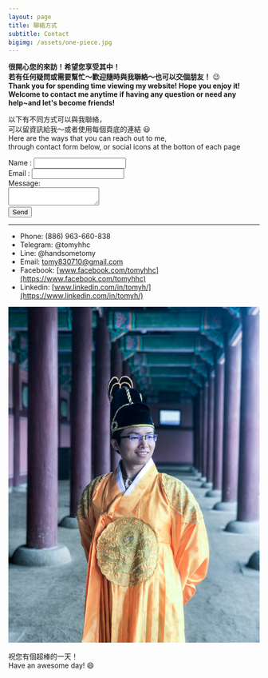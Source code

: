 ```yaml
---
layout: page
title: 聯絡方式
subtitle: Contact
bigimg: /assets/one-piece.jpg
---
```


**很開心您的來訪！希望您享受其中！  
若有任何疑問或需要幫忙～歡迎隨時與我聯絡～也可以交個朋友！** :wink:  
**Thank you for spending time viewing my website! Hope you enjoy it!  
Welcome to contact me anytime if having any question or need any help~and let's become friends!**


以下有不同方式可以與我聯絡，  
可以留資訊給我～或者使用每個頁底的連結 :smiley:  
Here are the ways that you can reach out to me,  
through contact form below, or social icons at the botton of each page 

<div class="contact-box" >
<form id="info-form" action="https://formspree.io/tomy830710@gmail.com" method="POST">
Name : <input type="text" name="Name" /> <br>
Email  : <input type="email" name="Email_address" /> <br>
Message: <br>
<!--        <input type="text" id="info-msg" name="Message" /> <br>-->
<textarea name="Message" id="info-msg" wrap="soft"></textarea><br>
<button type="submit" id="info-button">Send</button>
</form>
</div>

---

* Phone: (886) 963-660-838
* Telegram: @tomyhhc
* Line: @handsometomy 
* Email: [tomy830710@gmail.com](mailto:tomy830710@gmail.com)
* Facebook: [www.facebook.com/tomyhhc](https://www.facebook.com/tomyhhc)
* Linkedin: [www.linkedin.com/in/tomyh/](https://www.linkedin.com/in/tomyh/)

![黃上](/assets/kingTomy.JPG)

祝您有個超棒的一天！  
Have an awesome day! :smile: 

<!--https://stackoverflow.com/questions/5773174/html-button-to-send-email-->
<!--<script type="text/javascript">-->
<!--  $(document).ready(function() {-->
<!--    $('#bt1').click(function() {-->
<!--      $('#fr1').attr('action',-->
<!--      'mailto:test@test.com?subject=' +-->
<!--      $('#tb1').val() + '&body=' + $('#tb2').val());-->
<!--      $('#fr1').submit();-->
<!--    });-->
<!--  });-->
<!--</script>-->

<!--<iframe src="https://docs.google.com/forms/d/e/1FAIpQLSc2SngnqnI_c--X0yhQrerCvHW_Fel1OzOFsPIjv7-t8V73Xw/viewform?embedded=true" width="800" height="600" frameborder="0" marginheight="0" marginwidth="0">Loading...</iframe>-->
